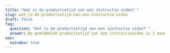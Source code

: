 ```yaml
---
title: "Wat is de productietijd van een instructie video? "
slug: wat-is-de-productietijd-van-een-instructie-video
draft: false
faq:
  question: "Wat is de productietijd van een instructie video? "
  answer: De gemiddelde productietijd van een instructievideo is 1 maand.
seo:
  noindex: true
---
```

